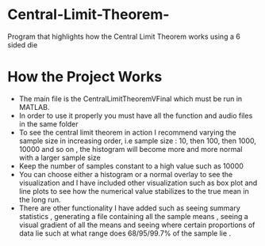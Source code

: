 # Central-Limit-Theorem-
Program that highlights how the Central Limit Theorem works using a 6 sided die

# How the Project Works 

* The main file is the CentralLimitTheoremVFinal which must be run in MATLAB.
* In order to use it properly you must have all the function and audio files in the same folder
* To see the central limit theorem in action I recommend varying the sample size in increasing order, i.e sample size : 10, then 100, then 1000, 10000 and so on , the histogram will become more and more normal with a larger sample size
* Keep the number of samples constant to a high value such as 10000
* You can choose either a histogram or a normal overlay to see the visualization and I have included other visualization such as box plot and line plots to see how the numerical value stabilizes to the true mean in the long run.
* There are other functionality I have added such as seeing summary statistics , generating a file containing all the sample means , seeing a visual gradient of all the means and seeing where certain proportions of data lie such at what range does 68/95/99.7% of the sample lie .



